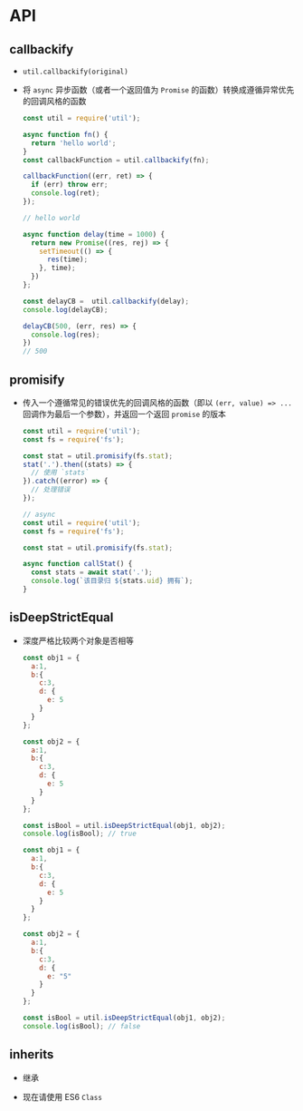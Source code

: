 # API

## callbackify

  - `util.callbackify(original)`

  - 将 `async` 异步函数（或者一个返回值为 `Promise` 的函数）转换成遵循异常优先的回调风格的函数

    ```javascript
    const util = require('util');

    async function fn() {
      return 'hello world';
    }
    const callbackFunction = util.callbackify(fn);

    callbackFunction((err, ret) => {
      if (err) throw err;
      console.log(ret);
    });

    // hello world
    ```

    ```javascript
    async function delay(time = 1000) {
      return new Promise((res, rej) => {
        setTimeout(() => {
          res(time);
        }, time);
      })
    };

    const delayCB =  util.callbackify(delay);
    console.log(delayCB);

    delayCB(500, (err, res) => {
      console.log(res);
    })
    // 500
    ```

## promisify

  - 传入一个遵循常见的错误优先的回调风格的函数（即以 `(err, value) => ...` 回调作为最后一个参数），并返回一个返回 `promise` 的版本

    ```javascript
    const util = require('util');
    const fs = require('fs');

    const stat = util.promisify(fs.stat);
    stat('.').then((stats) => {
      // 使用 `stats`
    }).catch((error) => {
      // 处理错误
    });
    ```

    ```javascript
    // async
    const util = require('util');
    const fs = require('fs');

    const stat = util.promisify(fs.stat);

    async function callStat() {
      const stats = await stat('.');
      console.log(`该目录归 ${stats.uid} 拥有`);
    }
    ```

## isDeepStrictEqual

  - 深度严格比较两个对象是否相等

    ```javascript
    const obj1 = {
      a:1,
      b:{
        c:3,
        d: {
          e: 5
        }
      }
    };

    const obj2 = {
      a:1,
      b:{
        c:3,
        d: {
          e: 5
        }
      }
    };

    const isBool = util.isDeepStrictEqual(obj1, obj2);
    console.log(isBool); // true
    ```

    ```javascript
    const obj1 = {
      a:1,
      b:{
        c:3,
        d: {
          e: 5
        }
      }
    };

    const obj2 = {
      a:1,
      b:{
        c:3,
        d: {
          e: "5"
        }
      }
    };

    const isBool = util.isDeepStrictEqual(obj1, obj2);
    console.log(isBool); // false
    ```

## inherits

  - 继承

  - 现在请使用 ES6 `Class`
